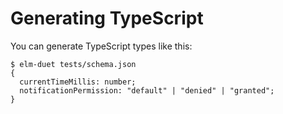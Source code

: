 # Generating TypeScript

You can generate TypeScript types like this:

```console
$ elm-duet tests/schema.json
{
  currentTimeMillis: number;
  notificationPermission: "default" | "denied" | "granted";
}

```

